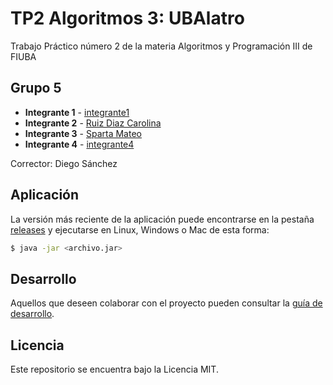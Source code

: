 # TP2 Algoritmos 3: UBAlatro

Trabajo Práctico número 2 de la materia Algoritmos y Programación III de FIUBA

## Grupo 5

* **Integrante 1** - [integrante1](https://github.com/integrante1)
* **Integrante 2** - [Ruiz Diaz Carolina](https://github.com/carruizdiaz1109)
* **Integrante 3** - [Sparta Mateo](https://github.com/integrante3)
* **Integrante 4** - [integrante4](https://github.com/integrante4)

Corrector: Diego Sánchez

## Aplicación

La versión más reciente de la aplicación puede encontrarse en la pestaña [releases](https://github.com/fiuba/algo3_proyecto_base_tp2/releases/latest) y ejecutarse en Linux, Windows o Mac de esta forma:

```bash
$ java -jar <archivo.jar>
```

## Desarrollo

Aquellos que deseen colaborar con el proyecto pueden consultar la [guía de desarrollo](./docs/Desarrollo.md).

## Licencia

Este repositorio se encuentra bajo la Licencia MIT.
